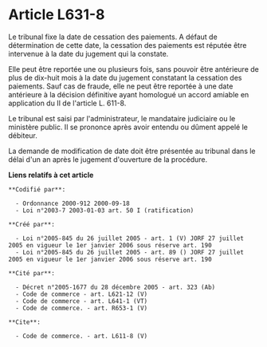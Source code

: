 # Article L631-8

Le tribunal fixe la date de cessation des paiements. A défaut de détermination de cette date, la cessation des paiements est
réputée être intervenue à la date du jugement qui la constate.

Elle peut être reportée une ou plusieurs fois, sans pouvoir être antérieure de plus de dix-huit mois à la date du jugement
constatant la cessation des paiements. Sauf cas de fraude, elle ne peut être reportée à une date antérieure à la décision
définitive ayant homologué un accord amiable en application du II de l'article L. 611-8.

Le tribunal est saisi par l'administrateur, le mandataire judiciaire ou le ministère public. Il se prononce après avoir
entendu ou dûment appelé le débiteur.

La demande de modification de date doit être présentée au tribunal dans le délai d'un an après le jugement d'ouverture de la
procédure.

**Liens relatifs à cet article**

	**Codifié par**:

	  - Ordonnance 2000-912 2000-09-18
	  - Loi n°2003-7 2003-01-03 art. 50 I (ratification)

	**Créé par**:

	  - Loi n°2005-845 du 26 juillet 2005 - art. 1 (V) JORF 27 juillet 2005 en vigueur le 1er janvier 2006 sous réserve art. 190
	  - Loi n°2005-845 du 26 juillet 2005 - art. 89 () JORF 27 juillet 2005 en vigueur le 1er janvier 2006 sous réserve art. 190

	**Cité par**:

	  - Décret n°2005-1677 du 28 décembre 2005 - art. 323 (Ab)
	  - Code de commerce - art. L621-12 (V)
	  - Code de commerce - art. L641-1 (VT)
	  - Code de commerce. - art. R653-1 (V)

	**Cite**:

	  - Code de commerce. - art. L611-8 (V)
